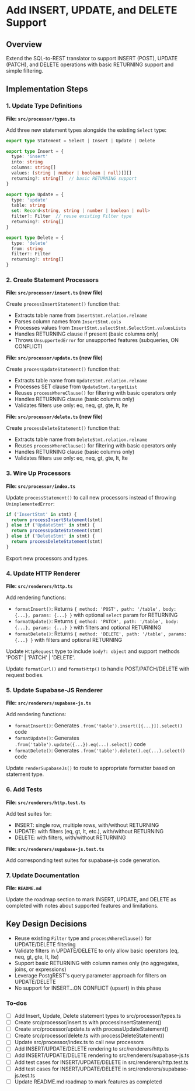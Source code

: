 <!-- 8f537c5f-4f87-473a-bc21-57adab2ac2cf 34368b48-9f68-4fa8-97f3-1e84245fdf36 -->
# Add INSERT, UPDATE, and DELETE Support

## Overview

Extend the SQL-to-REST translator to support INSERT (POST), UPDATE (PATCH), and DELETE operations with basic RETURNING support and simple filtering.

## Implementation Steps

### 1. Update Type Definitions

**File: `src/processor/types.ts`**

Add three new statement types alongside the existing `Select` type:

```typescript
export type Statement = Select | Insert | Update | Delete

export type Insert = {
  type: 'insert'
  into: string
  columns: string[]
  values: (string | number | boolean | null)[][]
  returning?: string[]  // basic RETURNING support
}

export type Update = {
  type: 'update'
  table: string
  set: Record<string, string | number | boolean | null>
  filter?: Filter  // reuse existing Filter type
  returning?: string[]
}

export type Delete = {
  type: 'delete'
  from: string
  filter?: Filter
  returning?: string[]
}
```

### 2. Create Statement Processors

**File: `src/processor/insert.ts` (new file)**

Create `processInsertStatement()` function that:

- Extracts table name from `InsertStmt.relation.relname`
- Parses column names from `InsertStmt.cols`
- Processes values from `InsertStmt.selectStmt.SelectStmt.valuesLists`
- Handles RETURNING clause if present (basic columns only)
- Throws `UnsupportedError` for unsupported features (subqueries, ON CONFLICT)

**File: `src/processor/update.ts` (new file)**

Create `processUpdateStatement()` function that:

- Extracts table name from `UpdateStmt.relation.relname`
- Processes SET clause from `UpdateStmt.targetList`
- Reuses `processWhereClause()` for filtering with basic operators only
- Handles RETURNING clause (basic columns only)
- Validates filters use only: eq, neq, gt, gte, lt, lte

**File: `src/processor/delete.ts` (new file)**

Create `processDeleteStatement()` function that:

- Extracts table name from `DeleteStmt.relation.relname`
- Reuses `processWhereClause()` for filtering with basic operators only
- Handles RETURNING clause (basic columns only)
- Validates filters use only: eq, neq, gt, gte, lt, lte

### 3. Wire Up Processors

**File: `src/processor/index.ts`**

Update `processStatement()` to call new processors instead of throwing `UnimplementedError`:

```typescript
if ('InsertStmt' in stmt) {
  return processInsertStatement(stmt)
} else if ('UpdateStmt' in stmt) {
  return processUpdateStatement(stmt)
} else if ('DeleteStmt' in stmt) {
  return processDeleteStatement(stmt)
}
```

Export new processors and types.

### 4. Update HTTP Renderer

**File: `src/renderers/http.ts`**

Add rendering functions:

- `formatInsert()`: Returns `{ method: 'POST', path: '/table', body: {...}, params: {...} }` with optional `select` param for RETURNING
- `formatUpdate()`: Returns `{ method: 'PATCH', path: '/table', body: {...}, params: {...} }` with filters and optional RETURNING
- `formatDelete()`: Returns `{ method: 'DELETE', path: '/table', params: {...} }` with filters and optional RETURNING

Update `HttpRequest` type to include `body?: object` and support methods 'POST' | 'PATCH' | 'DELETE'.

Update `formatCurl()` and `formatHttp()` to handle POST/PATCH/DELETE with request bodies.

### 5. Update Supabase-JS Renderer

**File: `src/renderers/supabase-js.ts`**

Add rendering functions:

- `formatInsert()`: Generates `.from('table').insert([{...}]).select()` code
- `formatUpdate()`: Generates `.from('table').update({...}).eq(...).select()` code  
- `formatDelete()`: Generates `.from('table').delete().eq(...).select()` code

Update `renderSupabaseJs()` to route to appropriate formatter based on statement type.

### 6. Add Tests

**File: `src/renderers/http.test.ts`**

Add test suites for:

- INSERT: single row, multiple rows, with/without RETURNING
- UPDATE: with filters (eq, gt, lt, etc.), with/without RETURNING
- DELETE: with filters, with/without RETURNING

**File: `src/renderers/supabase-js.test.ts`**

Add corresponding test suites for supabase-js code generation.

### 7. Update Documentation

**File: `README.md`**

Update the roadmap section to mark INSERT, UPDATE, and DELETE as completed with notes about supported features and limitations.

## Key Design Decisions

- Reuse existing `Filter` type and `processWhereClause()` for UPDATE/DELETE filtering
- Validate filters in UPDATE/DELETE to only allow basic operators (eq, neq, gt, gte, lt, lte)
- Support basic RETURNING with column names only (no aggregates, joins, or expressions)
- Leverage PostgREST's query parameter approach for filters on UPDATE/DELETE
- No support for INSERT...ON CONFLICT (upsert) in this phase

### To-dos

- [ ] Add Insert, Update, Delete statement types to src/processor/types.ts
- [ ] Create src/processor/insert.ts with processInsertStatement()
- [ ] Create src/processor/update.ts with processUpdateStatement()
- [ ] Create src/processor/delete.ts with processDeleteStatement()
- [ ] Update src/processor/index.ts to call new processors
- [ ] Add INSERT/UPDATE/DELETE rendering to src/renderers/http.ts
- [ ] Add INSERT/UPDATE/DELETE rendering to src/renderers/supabase-js.ts
- [ ] Add test cases for INSERT/UPDATE/DELETE in src/renderers/http.test.ts
- [ ] Add test cases for INSERT/UPDATE/DELETE in src/renderers/supabase-js.test.ts
- [ ] Update README.md roadmap to mark features as completed